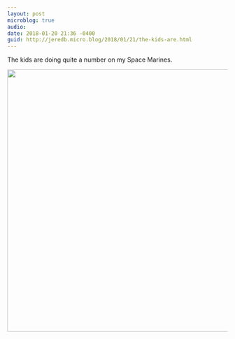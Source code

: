 ```yaml
---
layout: post
microblog: true
audio: 
date: 2018-01-20 21:36 -0400
guid: http://jeredb.micro.blog/2018/01/21/the-kids-are.html
---
```

The kids are doing quite a number on my Space Marines.

<img src="http://micro.jeredb.com/uploads/2018/dfa933303e.jpg" width="600" height="599" />
